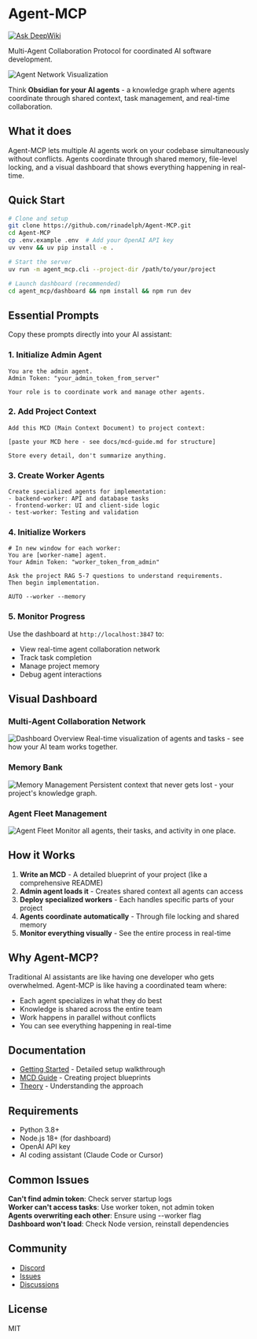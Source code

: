 # Agent-MCP

[![Ask DeepWiki](https://deepwiki.com/badge.svg)](https://deepwiki.com/rinadelph/Agent-MCP)

Multi-Agent Collaboration Protocol for coordinated AI software development.

![Agent Network Visualization](assets/images/Screenshot%20from%202025-06-25%2011-29-43.png)

Think **Obsidian for your AI agents** - a knowledge graph where agents coordinate through shared context, task management, and real-time collaboration.

## What it does

Agent-MCP lets multiple AI agents work on your codebase simultaneously without conflicts. Agents coordinate through shared memory, file-level locking, and a visual dashboard that shows everything happening in real-time.

## Quick Start

```bash
# Clone and setup
git clone https://github.com/rinadelph/Agent-MCP.git
cd Agent-MCP
cp .env.example .env  # Add your OpenAI API key
uv venv && uv pip install -e .

# Start the server
uv run -m agent_mcp.cli --project-dir /path/to/your/project

# Launch dashboard (recommended)
cd agent_mcp/dashboard && npm install && npm run dev
```

## Essential Prompts

Copy these prompts directly into your AI assistant:

### 1. Initialize Admin Agent
```
You are the admin agent.
Admin Token: "your_admin_token_from_server"

Your role is to coordinate work and manage other agents.
```

### 2. Add Project Context
```
Add this MCD (Main Context Document) to project context:

[paste your MCD here - see docs/mcd-guide.md for structure]

Store every detail, don't summarize anything.
```

### 3. Create Worker Agents
```
Create specialized agents for implementation:
- backend-worker: API and database tasks
- frontend-worker: UI and client-side logic
- test-worker: Testing and validation
```

### 4. Initialize Workers
```
# In new window for each worker:
You are [worker-name] agent.
Your Admin Token: "worker_token_from_admin"

Ask the project RAG 5-7 questions to understand requirements.
Then begin implementation.

AUTO --worker --memory
```

### 5. Monitor Progress
Use the dashboard at `http://localhost:3847` to:
- View real-time agent collaboration network
- Track task completion
- Manage project memory
- Debug agent interactions

## Visual Dashboard

### Multi-Agent Collaboration Network
![Dashboard Overview](assets/images/Screenshot%20from%202025-06-25%2012-07-32.png)
Real-time visualization of agents and tasks - see how your AI team works together.

### Memory Bank
![Memory Management](assets/images/Screenshot%20from%202025-06-25%2012-08-39.png)
Persistent context that never gets lost - your project's knowledge graph.

### Agent Fleet Management
![Agent Fleet](assets/images/Screenshot%20from%202025-06-25%2012-07-55.png)
Monitor all agents, their tasks, and activity in one place.

## How it Works

1. **Write an MCD** - A detailed blueprint of your project (like a comprehensive README)
2. **Admin agent loads it** - Creates shared context all agents can access
3. **Deploy specialized workers** - Each handles specific parts of your project
4. **Agents coordinate automatically** - Through file locking and shared memory
5. **Monitor everything visually** - See the entire process in real-time

## Why Agent-MCP?

Traditional AI assistants are like having one developer who gets overwhelmed. Agent-MCP is like having a coordinated team where:
- Each agent specializes in what they do best
- Knowledge is shared across the entire team
- Work happens in parallel without conflicts
- You can see everything happening in real-time

## Documentation

- [Getting Started](./docs/getting-started.md) - Detailed setup walkthrough
- [MCD Guide](./docs/mcd-guide.md) - Creating project blueprints
- [Theory](./docs/chapter-1-cognitive-empathy.md) - Understanding the approach

## Requirements

- Python 3.8+
- Node.js 18+ (for dashboard)
- OpenAI API key
- AI coding assistant (Claude Code or Cursor)

## Common Issues

**Can't find admin token**: Check server startup logs  
**Worker can't access tasks**: Use worker token, not admin token  
**Agents overwriting each other**: Ensure using --worker flag  
**Dashboard won't load**: Check Node version, reinstall dependencies

## Community

- [Discord](https://discord.gg/7Jm7nrhjGn)
- [Issues](https://github.com/rinadelph/Agent-MCP/issues)
- [Discussions](https://github.com/rinadelph/Agent-MCP/discussions)

## License

MIT